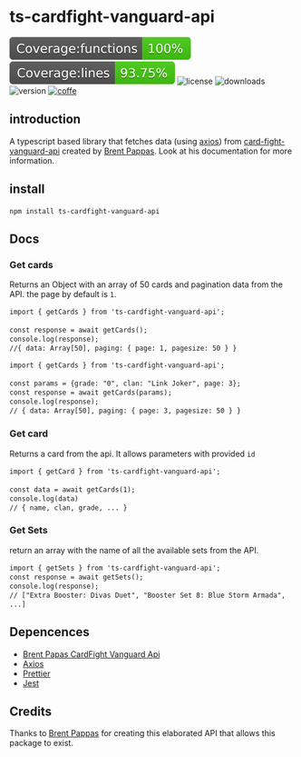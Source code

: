 # ts-cardfight-vanguard-api

![coverage-functions](https://raw.githubusercontent.com/CrowOnslaught/js-cardfight-vanguard-library/master/coverage/badge-functions.svg)
![coverage-lines](https://raw.githubusercontent.com/CrowOnslaught/js-cardfight-vanguard-library/master/coverage/badge-lines.svg)
![license](https://img.shields.io/github/license/crowonslaught/js-cardfight-vanguard-library)
![downloads](https://img.shields.io/npm/dt/ts-cardfight-vanguard-api)
![version](https://img.shields.io/npm/v/ts-cardfight-vanguard-api)
[![coffe](https://img.shields.io/badge/buy%20me%20a%20coffe-donate-yellowgreen)](https://www.buymeacoffee.com/CrowOnslaught)

## introduction

A typescript based library that fetches data (using [axios](https://www.npmjs.com/package/axios)) from [card-fight-vanguard-api](https://card-fight-vanguard-api.ue.r.appspot.com/api/v1/docs) created by [Brent Pappas](https://pappasbrent.com).
Look at his documentation for more information.

## install

```
npm install ts-cardfight-vanguard-api
```

## Docs

### Get cards

Returns an Object with an array of 50 cards and pagination data from the API. the page by default is `1`.

```
import { getCards } from 'ts-cardfight-vanguard-api';

const response = await getCards();
console.log(response);
//{ data: Array[50], paging: { page: 1, pagesize: 50 } }
```

```
import { getCards } from 'ts-cardfight-vanguard-api';

const params = {grade: "0", clan: "Link Joker", page: 3};
const response = await getCards(params);
console.log(response);
// { data: Array[50], paging: { page: 3, pagesize: 50 } }
```

### Get card

Returns a card from the api. It allows parameters with provided `id`

```
import { getCard } from 'ts-cardfight-vanguard-api';

const data = await getCards(1);
console.log(data)
// { name, clan, grade, ... }

```

### Get Sets

return an array with the name of all the available sets from the API.

```
import { getSets } from 'ts-cardfight-vanguard-api';
const response = await getSets();
console.log(response);
// ["Extra Booster: Divas Duet", "Booster Set 8: Blue Storm Armada", ...]
```

## Depencences

- [Brent Papas CardFight Vanguard Api](https://card-fight-vanguard-api.ue.r.appspot.com/api/v1/docs)
- [Axios](https://www.npmjs.com/package/axios)
- [Prettier](https://www.npmjs.com/package/prettier)
- [Jest](https://www.npmjs.com/package/jest)

## Credits

Thanks to [Brent Pappas](https://pappasbrent.com) for creating this elaborated API that allows this package to exist.
